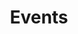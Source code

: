 ---
layout: page_general
permalink: /events
title: Events
excerpt: Events related to ReDBox
redirect_to: https://www.qcif.edu.au/events
---